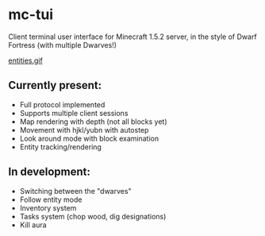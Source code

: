 # mc-tui
Client terminal user interface for Minecraft 1.5.2 server, in the style of Dwarf Fortress (with multiple Dwarves!)

[entities.gif](https://github.com/nichePenguin/nichePenguin/blob/master/readme/entities.gif)

## Currently present:
* Full protocol implemented
* Supports multiple client sessions
* Map rendering with depth (not all blocks yet)
* Movement with hjkl/yubn with autostep
* Look around mode with block examination
* Entity tracking/rendering

## In development:
* Switching between the "dwarves"
* Follow entity mode
* Inventory system
* Tasks system (chop wood, dig designations)
* Kill aura
